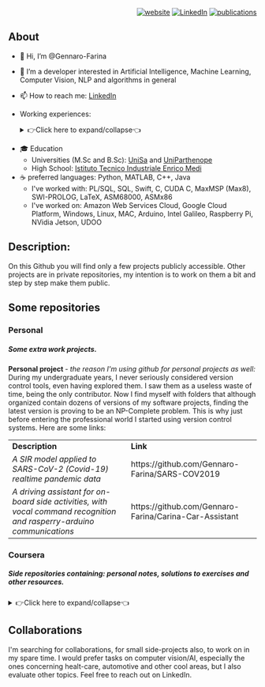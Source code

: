 <p align="right">
  <a href=""><img title="website" alt="website" src="https://img.shields.io/badge/Webpage-black?style=for-the-badge&logo=googlehome"></a>
  <a href="https://it.linkedin.com/in/gennarofarina"><img alt="LinkedIn" title="LinkedIn"src="https://img.shields.io/badge/linkedin-%230077B5.svg?&style=for-the-badge&logo=linkedin&logoColor=white"></a>
  <a href="https://www.researchgate.net/profile/Gennaro-Farina"><img alt="publications" title="publications"src="https://img.shields.io/badge/Publications-darkgreen?style=for-the-badge&logo=researchgate"></a>
    <!--<a href="https://www.buymeacoffee.com/"><img alt="buyMeACoffee" title="buyMeACoffee"src="https://img.shields.io/badge/BuyMeACoffee-brown?style=for-the-badge&logo=buy-me-a-coffee&logoColor=white"></a>-->
</p>

<b>About</b>
---


- 👋 Hi, I’m @Gennaro-Farina
- 👀 I’m a developer interested in Artificial Intelligence, Machine Learning, Computer Vision, NLP and algorithms in general
- 📫 How to reach me: <a href="https://www.linkedin.com/in/gennarofarina/" >LinkedIn</a>
- Working<!--/Academic--> experiences:

  <details>
  <summary> 👉Click here to expand/collapse👈
  </summary>

    <p>

     <div>
        <table>
          <tr>
            <td> Company name/affiliation</td>
            <td> Sub-division </td>
            <td> Tags </td>
          </tr>
          <tr>
            <td> <a href= "https://www.almawave.it/it/">Almawave</a> (current)</td>
            <td> Cognitive solutions </td>
            <td> Natural Language Processing, AI </td>
          </tr>
          <tr>
            <td> <a href="https://capgemini-engineering.com/it/it/" > Capgemini Engineering </td>
            <td> Advanced Signal Processing and Cognitive Computing </td>
            <td> Algorithms, Computer Vision, Clustering, Optimization, AI</td>
          </tr>
          <tr>
            <td> <a href="https://www.uniparthenope.it/" > Università degli Studi di Napoli Parthenope </td>
            <td> <a href="https://informatica.uniparthenope.it/index.php/it/"> Computer Science department</a> </td>
            <td> Database class tutor, SQL, PL/SQL, NoSQL </td>
          </tr>
           <tr>
            <td> <a href="https://www.consorzio-cini.it/index.php/it/" > Consorzio Interuniversitario Nazionale per l’Informatica </td>
            <td> </td>
            <td> Image Processing, Computer Vision </td>
          </tr>
      </table>
    </div>
    </p>
  </details> 


<!-- not collapsible
  <table>
  <tr>
    <td> Company name/affiliation</td>
    <td> Sub-division </td>
    <td> Tags </td>
  </tr>
   
  <tr>
    <td> <a href= "https://www.almawave.it/it/">Almawave</a> (current)</td>
    <td> Cognitive solutions </td>
    <td> Natural Language Processing, AI </td>
  </tr>
    
  <tr>
    <td> <a href="https://capgemini-engineering.com/it/it/" > Capgemini Engineering </td>
    <td> Advanced Signal Processing and Cognitive Computing </td>
    <td> Algorithms, Computer Vision, Clustering, Optimization, AI</td>
  </tr>
    
  <tr>
    <td> <a href="https://www.uniparthenope.it/" > Università degli Studi di Napoli Parthenope </td>
    <td> <a href="https://informatica.uniparthenope.it/index.php/it/"> Computer Science department</a> </td>
    <td> Database class tutor, SQL, PL/SQL, NoSQL </td>
  </tr>
    
   <tr>
    <td> <a href="https://www.consorzio-cini.it/index.php/it/" > Consorzio Interuniversitario Nazionale per l’Informatica </td>
    <td> </td>
    <td> Image Processing, Computer Vision </td>
  </tr>
  </table>
-->

- 🎓 Education <br> 
  - Universities (M.Sc and B.Sc): <a href="https://www.unisa.it/">UniSa</a> and <a href= "https://www.uniparthenope.it/"> UniParthenope</a> 
  - High School: <a href="https://www.itimedi.it/"> Istituto Tecnico Industriale Enrico Medi</a>
- ☕ preferred languages: Python, MATLAB, C++, Java
  - I've worked with: PL/SQL, SQL, Swift, C, CUDA C, MaxMSP (Max8), SWI-PROLOG, LaTeX, ASM68000, ASMx86
  - I've worked on: Amazon Web Services Cloud, Google Cloud Platform, Windows, Linux, MAC, Arduino, Intel Galileo, Raspberry Pi, NVidia Jetson, UDOO

<b>Description:</b>
---
<p>
 On this Github you will find only a few projects publicly accessible. Other projects are in private repositories, my intention is to work on them a bit and step by step  make them public.<br>
</p>

<b>Some repositories</b>
---
<h3>Personal </h3>
<h5> Some extra work projects.</h5>
    <p>
<b> Personal project </b> <i>- the reason I'm using github for personal projects as well:</i><br>
During my undergraduate years, I never seriously considered version control tools, even having explored them. I saw them as a useless waste of time, being the only contributor. Now I find myself with folders that although organized contain dozens of versions of my software projects, finding the latest version is proving to be an NP-Complete problem. This is why just before entering the professional world I started using version control systems.
      Here are some links:
</p>
<table>
  <tr>
    <td> <b>Description</b></td>
    <td> <b>Link </b></td>
  <tr>
    <td>
      <i> A SIR model applied to SARS-CoV-2 (Covid-19) realtime pandemic data</i>
    </td>
    <td>
        https://github.com/Gennaro-Farina/SARS-COV2019
    </td>
  </tr>
  <tr>
    <td>
      <i> A driving assistant for on-board side activities, with vocal command recognition and rasperry-arduino communications</i>
    </td>
    <td>
      https://github.com/Gennaro-Farina/Carina-Car-Assistant
    </td>
  </tr>
</table>

<h3> Coursera </h3>
<h5> Side repositories containing: personal notes, solutions to exercises and other resources. </h5>

<details>
  <summary> 👉Click here to expand/collapse👈
  </summary>

<p>
  <br>
Here are some side repository and personal notes on some online courses:
  
  > :warning: **If the links don't work**: I'm working on the unreachable repos to make them public(they are currently private) !
</p>
<table>
  <tr>
    <td> <b>Description</b></td>
    <td> <b>Link to repository</b> </td>
    <td> <b>Link to original course</b></td>
    <td> <b>Provider</b></td>
    <td> <b>Kind</b> </td>
  </tr>
  <tr>
    <td>
      DeepLearning.ai TF Developer specialization
    </td>
    <td>
        https://github.com/Gennaro-Farina/GF_DLAI_TFdeveloper
    </td>
    <td>
        https://www.coursera.org/professional-certificates/tensorflow-in-practice
    </td>
    <td>
        DeepLearning.ai
    </td>
    <td>
        Specialization
    </td>
  </tr>
  <!-- entry 2 -->
  <tr>
    <td>
      Natural Language Processing with Sequence Models
    </td>
    <td>
        https://github.com/Gennaro-Farina/GF_Coursera_NLP_with_seqModels
    </td>
    <td>
        https://www.coursera.org/learn/sequence-models-in-nlp?specialization=natural-language-processing
    </td>
     <td>
        DeepLearning.ai
    </td>
    <td>
        Course
    </td>
  </tr>
  <!-- entry 3 -->
  <tr>
    <td>
        Machine learning with Python
    </td>
    <td>
        https://github.com/Gennaro-Farina/Coursera-IBM-ML-course
    </td>
    <td>
        https://www.coursera.org/learn/machine-learning-with-python
    </td>
     <td>
        IBM
    </td>
    <td>
        Course
    </td>
  </tr>
</table>    
    
</details>

    
    
<b> Collaborations </b>
---
    
  I'm searching for collaborations, for small side-projects also, to work on in my spare time. I would prefer tasks on computer vision/AI, especially the ones concerning healt-care, automotive and other cool areas, but I also evaluate other topics. Feel free to reach out on LinkedIn.

<!--- - 💞️ I’m looking to collaborate on ... --->

<!---
Gennaro-Farina/Gennaro-Farina is a ✨ special ✨ repository because its `README.md` (this file) appears on your GitHub profile.
You can click the Preview link to take a look at your changes.

```diff
- text in red
+ text in green
! text in orange
# text in gray
@@ text in purple (and bold)@@
```
--->
